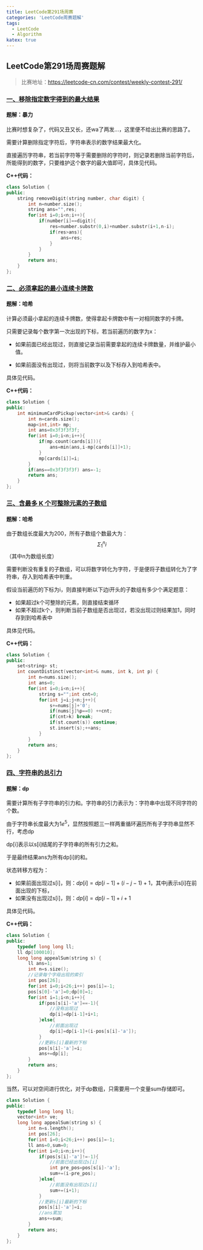 ```yaml
---
title: LeetCode第291场周赛
categories: 'LeetCode周赛题解'
tags: 
  - LeetCode
  - Algorithm
katex: true
---
```


## LeetCode第291场周赛题解

> 比赛地址：https://leetcode-cn.com/contest/weekly-contest-291/

### [一、移除指定数字得到的最大结果](https://leetcode-cn.com/problems/remove-digit-from-number-to-maximize-result/)

#### 题解：暴力

比赛时想复杂了，代码又丑又长，还wa了两发...，这里便不给出比赛的思路了。

需要计算删除指定字符后，字符串表示的数字结果最大化。

直接遍历字符串，若当前字符等于需要删除的字符时，则记录若删除当前字符后，所能得到的数字，只要维护这个数字的最大值即可，具体见代码。

**C++代码：**

```cpp
class Solution {
public:
    string removeDigit(string number, char digit) {
        int n=number.size();
        string ans="",res;
        for(int i=0;i<n;i++){
            if(number[i]==digit){
                res=number.substr(0,i)+number.substr(i+1,n-i);
                if(res>ans){
                    ans=res;
                }
            }
        }
        return ans;
    }
};
```

### [二、必须拿起的最小连续卡牌数](https://leetcode-cn.com/problems/minimum-consecutive-cards-to-pick-up/)

#### 题解：哈希

计算必须最小拿起的连续卡牌数，使得拿起卡牌数中有一对相同数字的卡牌。

只需要记录每个数字第一次出现的下标，若当前遍历的数字为x：

- 如果前面已经出现过，则直接记录当前需要拿起的连续卡牌数量，并维护最小值。

- 如果前面没有出现过，则将当前数字以及下标存入到哈希表中。

具体见代码。

**C++代码：**

```cpp
class Solution {
public:
    int minimumCardPickup(vector<int>& cards) {
        int n=cards.size();
        map<int,int> mp;
        int ans=0x3f3f3f3f;
        for(int i=0;i<n;i++){
            if(mp.count(cards[i])){
                ans=min(ans,i-mp[cards[i]]+1);
            }
            mp[cards[i]]=i;
        }
        if(ans==0x3f3f3f3f) ans=-1;
        return ans;
    }
};
```

### [三、含最多 K 个可整除元素的子数组](https://leetcode-cn.com/problems/k-divisible-elements-subarrays/)

#### 题解：哈希

由于数组长度最大为200，所有子数组个数最大为：$$\Sigma_1^n  i$$（其中n为数组长度）

需要判断没有重复的子数组，可以将数字转化为字符，于是便将子数组转化为了字符串，存入到哈希表中判重。

假设当前遍历的下标为i，则直接判断以下边i开头的子数组有多少个满足题意：

- 如果超过k个可整除的元素，则直接结束循环
- 如果不超过k个，则判断当前子数组是否出现过，若没出现过则结果加1，同时存到到哈希表中

具体见代码。

**C++代码：**

```cpp
class Solution {
public:
    set<string> st;
    int countDistinct(vector<int>& nums, int k, int p) {
        int n=nums.size();
        int ans=0;
        for(int i=0;i<n;i++){
            string s="";int cnt=0;
            for(int j=i;j<n;j++){
                s+=nums[j]+'0';
                if(nums[j]%p==0) ++cnt;
                if(cnt>k) break;
                if(st.count(s)) continue;
                st.insert(s);++ans;
            }
        }
        return ans;
    }
};
```

### [四、字符串的总引力](https://leetcode-cn.com/problems/total-appeal-of-a-string/)

#### 题解：dp

需要计算所有子字符串的引力和。字符串的引力表示为：字符串中出现不同字符的个数。

由于字符串长度最大为$1e^5$，显然按照题三一样两重循环遍历所有子字符串显然不行，考虑dp

dp[i]表示以s[i]结尾的子字符串的所有引力之和。

于是最终结果ans为所有dp[i]的和。

状态转移方程为：

- 如果前面出现过s[i]，则：$dp[i]=dp[i-1]+(i-j-1)+1$，其中j表示s[i]在前面出现的下标，
- 如果没有出现过s[i]，则：$dp[i]=dp[i-1]+i+1$

具体见代码。

**C++代码：**

```cpp
class Solution {
public:
    typedef long long ll;
    ll dp[100010];
    long long appealSum(string s) {
        ll ans=1;
        int n=s.size();
        //记录每个字母出现的索引
        int pos[26];
        for(int i=0;i<26;i++) pos[i]=-1;
        pos[s[0]-'a']=0;dp[0]=1;
        for(int i=1;i<n;i++){
            if(pos[s[i]-'a']==-1){
                //没有出现过
                dp[i]=dp[i-1]+i+1;
            }else{
                //前面出现过
                dp[i]=dp[i-1]+(i-pos[s[i]-'a']);
            }
            //更新s[i]最新的下标
            pos[s[i]-'a']=i;
            ans+=dp[i];
        }
        return ans;
    }
};
```

当然，可以对空间进行优化，对于dp数组，只需要用一个变量sum存储即可。

```cpp
class Solution {
public:
    typedef long long ll;
    vector<int> ve;
    long long appealSum(string s) {
        int n=s.length();
        int pos[26];
        for(int i=0;i<26;i++) pos[i]=-1;
        ll ans=0,sum=0;
        for(int i=0;i<n;i++){
            if(pos[s[i]-'a']!=-1){
                //前面已经出现过s[i]
                int pre_pos=pos[s[i]-'a'];
                sum+=(i-pre_pos);
            }else{
                //前面没有出现过s[i]
                sum+=(i+1);
            }
            //更新s[i]最新的下标
            pos[s[i]-'a']=i;
            //ans累加
            ans+=sum;
        }
        return ans;
    }
};
```


